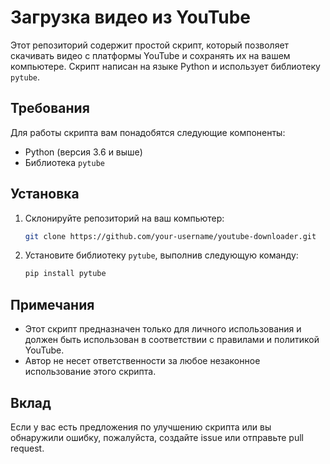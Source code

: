 # Загрузка видео из YouTube

Этот репозиторий содержит простой скрипт, который позволяет скачивать видео с платформы YouTube и сохранять их на вашем компьютере. Скрипт написан на языке Python и использует библиотеку `pytube`.

## Требования

Для работы скрипта вам понадобятся следующие компоненты:

- Python (версия 3.6 и выше)
- Библиотека `pytube`

## Установка

1. Склонируйте репозиторий на ваш компьютер:

   ```bash
   git clone https://github.com/your-username/youtube-downloader.git
   ```

2. Установите библиотеку `pytube`, выполнив следующую команду:

   ```bash
   pip install pytube
   ```

## Примечания

- Этот скрипт предназначен только для личного использования и должен быть использован в соответствии с правилами и политикой YouTube.
- Автор не несет ответственности за любое незаконное использование этого скрипта.

## Вклад

Если у вас есть предложения по улучшению скрипта или вы обнаружили ошибку, пожалуйста, создайте issue или отправьте pull request.
